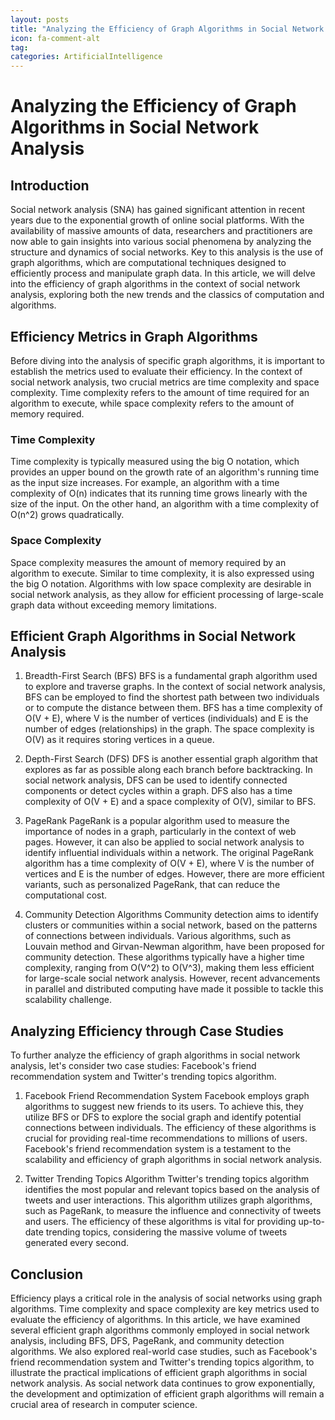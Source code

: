 ```yaml
---
layout: posts
title: "Analyzing the Efficiency of Graph Algorithms in Social Network Analysis"
icon: fa-comment-alt
tag:      
categories: ArtificialIntelligence
---
```



# Analyzing the Efficiency of Graph Algorithms in Social Network Analysis

## Introduction
Social network analysis (SNA) has gained significant attention in recent years due to the exponential growth of online social platforms. With the availability of massive amounts of data, researchers and practitioners are now able to gain insights into various social phenomena by analyzing the structure and dynamics of social networks. Key to this analysis is the use of graph algorithms, which are computational techniques designed to efficiently process and manipulate graph data. In this article, we will delve into the efficiency of graph algorithms in the context of social network analysis, exploring both the new trends and the classics of computation and algorithms.

## Efficiency Metrics in Graph Algorithms
Before diving into the analysis of specific graph algorithms, it is important to establish the metrics used to evaluate their efficiency. In the context of social network analysis, two crucial metrics are time complexity and space complexity. Time complexity refers to the amount of time required for an algorithm to execute, while space complexity refers to the amount of memory required.

### Time Complexity
Time complexity is typically measured using the big O notation, which provides an upper bound on the growth rate of an algorithm's running time as the input size increases. For example, an algorithm with a time complexity of O(n) indicates that its running time grows linearly with the size of the input. On the other hand, an algorithm with a time complexity of O(n^2) grows quadratically.

### Space Complexity
Space complexity measures the amount of memory required by an algorithm to execute. Similar to time complexity, it is also expressed using the big O notation. Algorithms with low space complexity are desirable in social network analysis, as they allow for efficient processing of large-scale graph data without exceeding memory limitations.

## Efficient Graph Algorithms in Social Network Analysis
1. Breadth-First Search (BFS)
BFS is a fundamental graph algorithm used to explore and traverse graphs. In the context of social network analysis, BFS can be employed to find the shortest path between two individuals or to compute the distance between them. BFS has a time complexity of O(V + E), where V is the number of vertices (individuals) and E is the number of edges (relationships) in the graph. The space complexity is O(V) as it requires storing vertices in a queue.

2. Depth-First Search (DFS)
DFS is another essential graph algorithm that explores as far as possible along each branch before backtracking. In social network analysis, DFS can be used to identify connected components or detect cycles within a graph. DFS also has a time complexity of O(V + E) and a space complexity of O(V), similar to BFS.

3. PageRank
PageRank is a popular algorithm used to measure the importance of nodes in a graph, particularly in the context of web pages. However, it can also be applied to social network analysis to identify influential individuals within a network. The original PageRank algorithm has a time complexity of O(V + E), where V is the number of vertices and E is the number of edges. However, there are more efficient variants, such as personalized PageRank, that can reduce the computational cost.

4. Community Detection Algorithms
Community detection aims to identify clusters or communities within a social network, based on the patterns of connections between individuals. Various algorithms, such as Louvain method and Girvan-Newman algorithm, have been proposed for community detection. These algorithms typically have a higher time complexity, ranging from O(V^2) to O(V^3), making them less efficient for large-scale social network analysis. However, recent advancements in parallel and distributed computing have made it possible to tackle this scalability challenge.

## Analyzing Efficiency through Case Studies
To further analyze the efficiency of graph algorithms in social network analysis, let's consider two case studies: Facebook's friend recommendation system and Twitter's trending topics algorithm.

1. Facebook Friend Recommendation System
Facebook employs graph algorithms to suggest new friends to its users. To achieve this, they utilize BFS or DFS to explore the social graph and identify potential connections between individuals. The efficiency of these algorithms is crucial for providing real-time recommendations to millions of users. Facebook's friend recommendation system is a testament to the scalability and efficiency of graph algorithms in social network analysis.

2. Twitter Trending Topics Algorithm
Twitter's trending topics algorithm identifies the most popular and relevant topics based on the analysis of tweets and user interactions. This algorithm utilizes graph algorithms, such as PageRank, to measure the influence and connectivity of tweets and users. The efficiency of these algorithms is vital for providing up-to-date trending topics, considering the massive volume of tweets generated every second.

## Conclusion
Efficiency plays a critical role in the analysis of social networks using graph algorithms. Time complexity and space complexity are key metrics used to evaluate the efficiency of algorithms. In this article, we have examined several efficient graph algorithms commonly employed in social network analysis, including BFS, DFS, PageRank, and community detection algorithms. We also explored real-world case studies, such as Facebook's friend recommendation system and Twitter's trending topics algorithm, to illustrate the practical implications of efficient graph algorithms in social network analysis. As social network data continues to grow exponentially, the development and optimization of efficient graph algorithms will remain a crucial area of research in computer science.